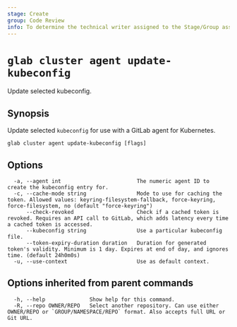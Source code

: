 ```yaml
---
stage: Create
group: Code Review
info: To determine the technical writer assigned to the Stage/Group associated with this page, see https://about.gitlab.com/handbook/product/ux/technical-writing/#assignments
---
```


<!--
This documentation is auto generated by a script.
Please do not edit this file directly. Run `make gen-docs` instead.
-->

# `glab cluster agent update-kubeconfig`

Update selected kubeconfig.

## Synopsis

Update selected `kubeconfig` for use with a GitLab agent for Kubernetes.

```plaintext
glab cluster agent update-kubeconfig [flags]
```

## Options

```plaintext
  -a, --agent int                        The numeric agent ID to create the kubeconfig entry for.
  -c, --cache-mode string                Mode to use for caching the token. Allowed values: keyring-filesystem-fallback, force-keyring, force-filesystem, no (default "force-keyring")
      --check-revoked                    Check if a cached token is revoked. Requires an API call to GitLab, which adds latency every time a cached token is accessed.
      --kubeconfig string                Use a particular kubeconfig file.
      --token-expiry-duration duration   Duration for generated token's validity. Minimum is 1 day. Expires at end of day, and ignores time. (default 24h0m0s)
  -u, --use-context                      Use as default context.
```

## Options inherited from parent commands

```plaintext
  -h, --help              Show help for this command.
  -R, --repo OWNER/REPO   Select another repository. Can use either OWNER/REPO or `GROUP/NAMESPACE/REPO` format. Also accepts full URL or Git URL.
```
